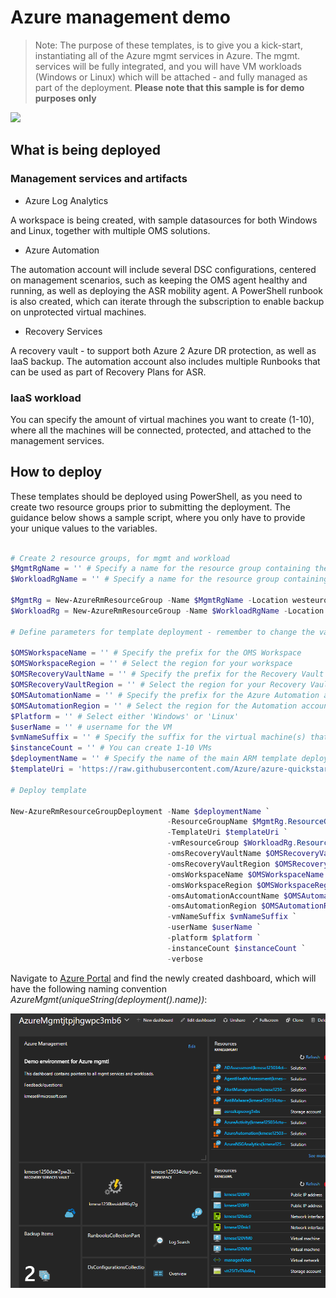 # Azure management demo

>Note: The purpose of these templates, is to give you a kick-start, instantiating all of the Azure mgmt services in Azure.
The mgmt. services will be fully integrated, and you will have VM workloads (Windows or Linux) which will be attached - and fully managed as part of the deployment.
**Please note that this sample is for demo purposes only**

<a href="http://armviz.io/#/?load=https%3A%2F%2Fraw.githubusercontent.com%2FAzure%2Fazure-quickstart-templates%2Fmaster%2Fazmgmt-demo%2Fazuredeploy.json" target="_blank">
    <img src="http://armviz.io/visualizebutton.png"/>
</a>

## What is being deployed

### Management services and artifacts

* Azure Log Analytics

A workspace is being created, with sample datasources for both Windows and Linux, together with multiple OMS solutions.

* Azure Automation

The automation account will include several DSC configurations, centered on management scenarios, such as keeping the OMS agent healthy and running, as well as deploying the ASR mobility agent. A PowerShell runbook is also created, which can iterate through the subscription to enable backup on unprotected virtual machines.

* Recovery Services

A recovery vault - to support both Azure 2 Azure DR protection, as well as IaaS backup. The automation account also includes multiple Runbooks that can be used as part of Recovery Plans for ASR.

### IaaS workload

You can specify the amount of virtual machines you want to create (1-10), where all the machines will be connected, protected, and attached to the management services.

## How to deploy

These templates should be deployed using PowerShell, as you need to create two resource groups prior to submitting the deployment.
The guidance below shows a sample script, where you only have to provide your unique values to the variables.

```powershell

# Create 2 resource groups, for mgmt and workload
$MgmtRgName = '' # Specify a name for the resource group containing the management services
$WorkloadRgName = '' # Specify a name for the resource group containing the virtual machine(s)

$MgmtRg = New-AzureRmResourceGroup -Name $MgmtRgName -Location westeurope -Verbose
$WorkloadRg = New-AzureRmResourceGroup -Name $WorkloadRgName -Location westeurope -Verbose

# Define parameters for template deployment - remember to change the values!

$OMSWorkspaceName = '' # Specify the prefix for the OMS Workspace
$OMSWorkspaceRegion = '' # Select the region for your workspace
$OMSRecoveryVaultName = '' # Specify the prefix for the Recovery Vault
$OMSRecoveryVaultRegion = '' # Select the region for your Recovery Vault
$OMSAutomationName = '' # Specify the prefix for the Azure Automation account
$OMSAutomationRegion = '' # Select the region for the Automation account
$Platform = '' # Select either 'Windows' or 'Linux'
$userName = '' # username for the VM
$vmNameSuffix = '' # Specify the suffix for the virtual machine(s) that will be created
$instanceCount = '' # You can create 1-10 VMs
$deploymentName = '' # Specify the name of the main ARM template deployment job
$templateUri = 'https://raw.githubusercontent.com/Azure/azure-quickstart-templates/master/azmgmt-demo/azuredeploy.json'

# Deploy template

New-AzureRmResourceGroupDeployment -Name $deploymentName `
                                   -ResourceGroupName $MgmtRg.ResourceGroupName `
                                   -TemplateUri $templateUri `
                                   -vmResourceGroup $WorkloadRg.ResourceGroupName `
                                   -omsRecoveryVaultName $OMSRecoveryVaultName `
                                   -omsRecoveryVaultRegion $OMSRecoveryVaultRegion `
                                   -omsWorkspaceName $OMSWorkspaceName `
                                   -omsWorkspaceRegion $OMSWorkspaceRegion `
                                   -omsAutomationAccountName $OMSAutomationName `
                                   -omsAutomationRegion $OMSAutomationRegion `
                                   -vmNameSuffix $vmNameSuffix `
                                   -userName $userName `
                                   -platform $platform `
                                   -instanceCount $instanceCount `
                                   -verbose
```

Navigate to [Azure Portal](https://portal.azure.com) and find the newly created dashboard, which will have the following naming convention *AzureMgmt(uniqueString(deployment().name))*:

![media](./images/dashboard-new.png)